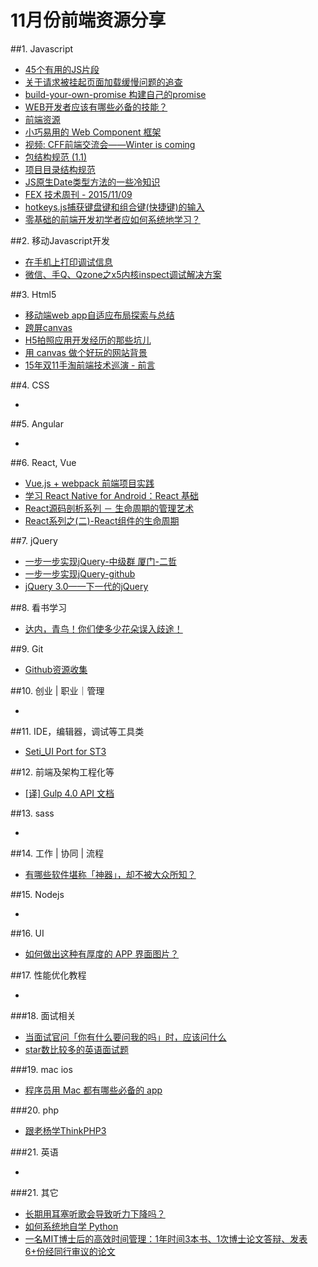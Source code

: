 # 11月份前端资源分享
##1. Javascript
- [45个有用的JS片段](http://modernweb.com/2013/12/23/45-useful-javascript-tips-tricks-and-best-practices/)
- [关于请求被挂起页面加载缓慢问题的追查](http://fex.baidu.com/blog/2015/01/chrome-stalled-problem-resolving-process/)
- [build-your-own-promise 构建自己的promise](http://www.html-js.com/article/Buildyourownpromise-blog-build-their-own-promise%203235)
- [WEB开发者应该有哪些必备的技能？](http://info.9iphp.com/essential-skills-every-web-developer-should-have/)
- [前端资源](https://github.com/poppinlp/fe-store-house)
- [小巧易用的 Web Component 框架](http://novajs.com/)
- [视频: CFF前端交流会——Winter is coming](http://v.youku.com/v_show/id_XMTM2NjU1ODI3Ng==.html)
- [包结构规范 (1.1)](https://github.com/ecomfe/spec/blob/master/package.md)
- [项目目录结构规范](https://github.com/ecomfe/spec/blob/master/directory.md)
- [JS原生Date类型方法的一些冷知识](http://chitanda.me/2015/08/21/the-trivia-of-js-date-function/)
- [FEX 技术周刊 - 2015/11/09](http://fex.baidu.com/blog/2015/11/fis-weekly-09/)
- [hotkeys.js捕获键盘键和组合键(快捷键)的输入](http://top.jobbole.com/26405/)
- [零基础的前端开发初学者应如何系统地学习？](http://www.zhihu.com/question/19834302)

##2. 移动Javascript开发
- [在手机上打印调试信息](https://github.com/binnng/debug.js)
- [微信、手Q、Qzone之x5内核inspect调试解决方案](http://bbs.mb.qq.com/thread-243399-1-1.html)

##3. Html5
- [移动端web app自适应布局探索与总结](http://www.html-js.com/article/JavaScript-learning-notes%203234)
- [跨屏canvas](https://github.com/elevenetc/InteractiveCanvas)
- [H5拍照应用开发经历的那些坑儿](http://tgideas.qq.com/webplat/info/news_version3/804/7104/7106/m5723/201409/278736.shtml)
- [用 canvas 做个好玩的网站背景](http://www.cnblogs.com/axes/p/4960171.html)
- [15年双11手淘前端技术巡演 - 前言](https://github.com/amfe/article/issues/11)

##4. CSS
- []()

##5. Angular
- []()

##6. React, Vue
- [Vue.js + webpack 前端项目实践](http://finalshares.com/read-751)
- [学习 React Native for Android：React 基础](http://hahack.com/codes/learn-react-native-for-android-02)
- [React源码剖析系列 － 生命周期的管理艺术](http://zhuanlan.zhihu.com/purerender/20312691)
- [React系列之(二)-React组件的生命周期](http://mtydev.net/?p=423#rd&sukey=fc78a68049a14bb29cb88dc13ffeaf925e4192950f9fc8409714d9e7dd53ba4c58e007f5dd58f6eee66ae37c05323c3f)

##7. jQuery
- [一步一步实现jQuery-中级群 厦门-二哲](http://www.html-js.com/card/3729)
- [一步一步实现jQuery-github](https://github.com/MeCKodo/forchange)
- [jQuery 3.0——下一代的jQuery](http://www.html-js.com/article/JQuery-3-the-next-generation-of-jQuery-on-a-flat-road%203268)


##8. 看书学习
- [达内，青鸟！你们使多少花朵误入歧途！](http://www.cnblogs.com/geniusalex/p/4928713.html)

##9. Git
- [Github资源收集](http://www.jianshu.com/p/79c235b84c15)

##10. 创业 | 职业｜管理
- []()

##11. IDE，编辑器，调试等工具类
- [Seti_UI Port for ST3](https://github.com/ctf0/Seti_ST3)

##12. 前端及架构工程化等
- [[译] Gulp 4.0 API 文档](https://github.com/cssmagic/blog/issues/55)

##13. sass
- []()

##14. 工作 | 协同 | 流程
- [有哪些软件堪称「神器」，却不被大众所知？](http://www.zhihu.com/question/36546814)

##15. Nodejs
- []()

##16. UI
- [如何做出这种有厚度的 APP 界面图片？](http://www.zhihu.com/question/37067855)

##17. 性能优化教程
- []()

###18. 面试相关
- [当面试官问「你有什么要问我的吗」时，应该问什么](http://www.zhihu.com/question/28058827)
- [star数比较多的英语面试题](https://github.com/h5bp/Front-end-Developer-Interview-Questions)

###19. mac ios
- [程序员用 Mac 都有哪些必备的 app](http://www.zhihu.com/question/20036899)

###20. php
- [跟老杨学ThinkPHP3](http://www.kancloud.cn/yangweijie/yang_book/35)

###21. 英语
- []()

###21. 其它
- [长期用耳塞听歌会导致听力下降吗？](http://www.zhihu.com/question/22292248)
- [如何系统地自学 Python](http://www.zhihu.com/question/29138020)
- [一名MIT博士后的高效时间管理：1年时间3本书、1次博士论文答辩、发表6+份经同行审议的论文](http://mp.weixin.qq.com/s?__biz=MzA4MzQxMTAwNA==&mid=208718439&idx=1&sn=26a4926b52d543d91d3d9d5f54ec1b51&scene=2&srcid=pVLFzDPytXsEz11z3r3T&from=groupmessage&isappinstalled=0#rd)

